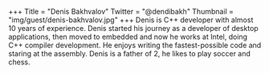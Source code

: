 +++
Title = "Denis Bakhvalov"
Twitter = "@dendibakh"
Thumbnail = "img/guest/denis-bakhvalov.jpg"
+++
Denis is C++ developer with almost 10 years of experience. Denis started his journey as a developer of desktop applications, then moved to embedded and now he works at Intel, doing C++ compiler development. He enjoys writing the fastest-possible code and staring at the assembly. Denis is a father of 2, he likes to play soccer and chess.